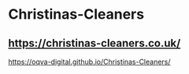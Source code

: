 # Christinas-Cleaners
## https://christinas-cleaners.co.uk/

https://oqva-digital.github.io/Christinas-Cleaners/
